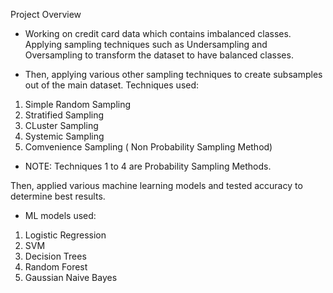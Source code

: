Project Overview

* Working on credit card data which contains imbalanced classes. Applying sampling techniques such as Undersampling and Oversampling to transform the dataset to have balanced classes. 

* Then, applying various other sampling techniques to create subsamples out of the main dataset. Techniques used:

1) Simple Random Sampling
2) Stratified Sampling
3) CLuster Sampling
4) Systemic Sampling 
5) Comvenience Sampling ( Non Probability Sampling Method)

* NOTE: Techniques 1 to 4 are Probability Sampling Methods.

Then, applied various machine learning models and tested accuracy to determine best results.

* ML models used:

1) Logistic Regression
2) SVM
3) Decision Trees
4) Random Forest
5) Gaussian Naive Bayes
